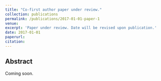 ```yaml
---
title: "Co-first author paper under review."
collection: publications
permalink: /publications/2017-01-01-paper-1
venue: 
excerpt: 'Paper under review. Date will be revised upon publication.'
date: 2017-01-01
paperurl: 
citation: 
---
```


## Abstract
Coming soon.

